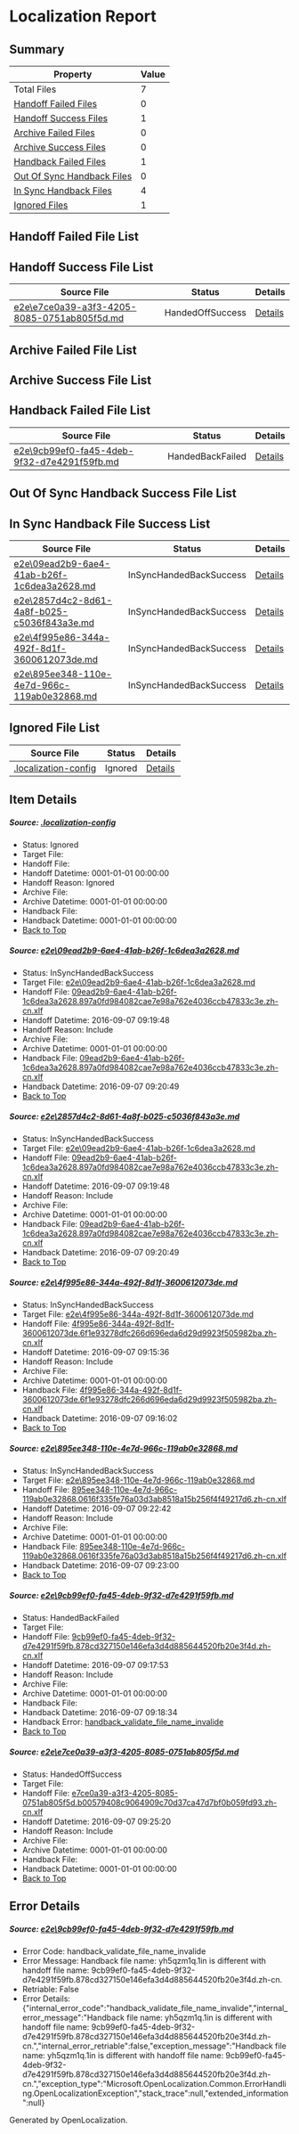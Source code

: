 # <a name='report-top'></a> Localization Report

## Summary
 Property | Value 
 -------- | ----- 
 Total Files | 7
[ Handoff Failed Files ](#handoff-failed-list)| 0
[ Handoff Success Files ](#handoff-success-list)| 1
[ Archive Failed Files ](#archive-failed-list)| 0
[ Archive Success Files ](#archive-success-list)| 0
[ Handback Failed Files ](#handback-failed-list)| 1
[ Out Of Sync Handback Files ](#outofsync-handback-success-list)| 0
[ In Sync Handback Files ](#insync-handback-success-list)| 4
[ Ignored Files ](#ignored-list)| 1

## <a name='handoff-failed-list'></a> Handoff Failed File List

## <a name='handoff-success-list'></a> Handoff Success File List
 Source File | Status | Details 
 ----------- | ------ | ------- 
 [e2e\e7ce0a39-a3f3-4205-8085-0751ab805f5d.md](https://github.com/OpenLocalizationTestOrg/ol-test0/blob/57b944171e6c82c73cd48002ffb2bacc537bc1f8/e2e/e7ce0a39-a3f3-4205-8085-0751ab805f5d.md) | HandedOffSuccess | [Details](#6530ccb5a55c1e755402d2d1ddb9b5920e2606b06)

## <a name='archive-failed-list'></a> Archive Failed File List

## <a name='archive-success-list'></a> Archive Success File List

## <a name='handback-failed-list'></a> Handback Failed File List
 Source File | Status | Details 
 ----------- | ------ | ------- 
 [e2e\9cb99ef0-fa45-4deb-9f32-d7e4291f59fb.md](https://github.com/OpenLocalizationTestOrg/ol-test0/blob/624da6f6774c3ec29d7d90388a7dfc28e9f07503/e2e/9cb99ef0-fa45-4deb-9f32-d7e4291f59fb.md) | HandedBackFailed | [Details](#9aa2afdf88df4d0d3e6110d12bd97d810f35e5f75)

## <a name='outofsync-handback-success-list'></a> Out Of Sync Handback Success File List

## <a name='insync-handback-success-list'></a> In Sync Handback File Success List
 Source File | Status | Details 
 ----------- | ------ | ------- 
 [e2e\09ead2b9-6ae4-41ab-b26f-1c6dea3a2628.md](https://github.com/OpenLocalizationTestOrg/ol-test0/blob/3edbcc9e240d04bab84cd80d1ac04650b60262ef/e2e/09ead2b9-6ae4-41ab-b26f-1c6dea3a2628.md) | InSyncHandedBackSuccess | [Details](#b3b9fc5d055c5ac37f545b3e22c408b112c257c51)
 [e2e\2857d4c2-8d61-4a8f-b025-c5036f843a3e.md](https://github.com/OpenLocalizationTestOrg/ol-test0/blob/57b944171e6c82c73cd48002ffb2bacc537bc1f8/e2e/2857d4c2-8d61-4a8f-b025-c5036f843a3e.md) | InSyncHandedBackSuccess | [Details](#b3b9fc5d055c5ac37f545b3e22c408b112c257c52)
 [e2e\4f995e86-344a-492f-8d1f-3600612073de.md](https://github.com/OpenLocalizationTestOrg/ol-test0/blob/a334416447eaaa48a976c5fc30cd8729860d5bfa/e2e/4f995e86-344a-492f-8d1f-3600612073de.md) | InSyncHandedBackSuccess | [Details](#33d25c363115a4d8aa8e036e457512b5cb8017283)
 [e2e\895ee348-110e-4e7d-966c-119ab0e32868.md](https://github.com/OpenLocalizationTestOrg/ol-test0/blob/b2101d2efcb1db0e6d7250d885e7a3292b8b9427/e2e/895ee348-110e-4e7d-966c-119ab0e32868.md) | InSyncHandedBackSuccess | [Details](#0816e4920e17807638237c3f4d4729eb4a88271b4)

## <a name='ignored-list'></a> Ignored File List
 Source File | Status | Details 
 ----------- | ------ | ------- 
 [.localization-config](https://github.com/OpenLocalizationTestOrg/ol-test0/blob/57b944171e6c82c73cd48002ffb2bacc537bc1f8/.localization-config) | Ignored | [Details](#3d4f252ac210baf56311d7e97dcc2db10974dbd20)

## Item Details
##### <a name='3d4f252ac210baf56311d7e97dcc2db10974dbd20'></a> Source: [.localization-config](https://github.com/OpenLocalizationTestOrg/ol-test0/blob/57b944171e6c82c73cd48002ffb2bacc537bc1f8/.localization-config)
* Status: Ignored
* Target File: 
* Handoff File: 
* Handoff Datetime: 0001-01-01 00:00:00
* Handoff Reason: Ignored
* Archive File: 
* Archive Datetime: 0001-01-01 00:00:00
* Handback File: 
* Handback Datetime: 0001-01-01 00:00:00
* [Back to Top](#report-top)

##### <a name='b3b9fc5d055c5ac37f545b3e22c408b112c257c51'></a> Source: [e2e\09ead2b9-6ae4-41ab-b26f-1c6dea3a2628.md](https://github.com/OpenLocalizationTestOrg/ol-test0/blob/3edbcc9e240d04bab84cd80d1ac04650b60262ef/e2e/09ead2b9-6ae4-41ab-b26f-1c6dea3a2628.md)
* Status: InSyncHandedBackSuccess
* Target File: [e2e\09ead2b9-6ae4-41ab-b26f-1c6dea3a2628.md](https://github.com/OpenLocalizationTestOrg/ol-test0-zhcn/blob/5af66101d197316efe3d23c7e631bf53ab90d8d4/e2e/09ead2b9-6ae4-41ab-b26f-1c6dea3a2628.md)
* Handoff File: [09ead2b9-6ae4-41ab-b26f-1c6dea3a2628.897a0fd984082cae7e98a762e4036ccb47833c3e.zh-cn.xlf](https://github.com/OpenLocalizationTestOrg/ol-test0-handoff/blob/773787bc7f63901aaa2dfd8a2638a79878797a36/ol-handoff/OpenLocalizationTestOrg/ol-test0-zhcn/ci/ht/09ead2b9-6ae4-41ab-b26f-1c6dea3a2628.897a0fd984082cae7e98a762e4036ccb47833c3e.zh-cn.xlf)
* Handoff Datetime: 2016-09-07 09:19:48
* Handoff Reason: Include
* Archive File: 
* Archive Datetime: 0001-01-01 00:00:00
* Handback File: [09ead2b9-6ae4-41ab-b26f-1c6dea3a2628.897a0fd984082cae7e98a762e4036ccb47833c3e.zh-cn.xlf](https://github.com/OpenLocalizationTestOrg/ol-test0-handback/blob/a2a0b455b46677d4b73e73874f5feb2abe5ef02f/ol-handback/OpenLocalizationTestOrg/ol-test0-zhcn/ci/ht/09ead2b9-6ae4-41ab-b26f-1c6dea3a2628.897a0fd984082cae7e98a762e4036ccb47833c3e.zh-cn.xlf)
* Handback Datetime: 2016-09-07 09:20:49
* [Back to Top](#report-top)

##### <a name='b3b9fc5d055c5ac37f545b3e22c408b112c257c52'></a> Source: [e2e\2857d4c2-8d61-4a8f-b025-c5036f843a3e.md](https://github.com/OpenLocalizationTestOrg/ol-test0/blob/57b944171e6c82c73cd48002ffb2bacc537bc1f8/e2e/2857d4c2-8d61-4a8f-b025-c5036f843a3e.md)
* Status: InSyncHandedBackSuccess
* Target File: [e2e\09ead2b9-6ae4-41ab-b26f-1c6dea3a2628.md](https://github.com/OpenLocalizationTestOrg/ol-test0-zhcn/blob/5af66101d197316efe3d23c7e631bf53ab90d8d4/e2e/09ead2b9-6ae4-41ab-b26f-1c6dea3a2628.md)
* Handoff File: [09ead2b9-6ae4-41ab-b26f-1c6dea3a2628.897a0fd984082cae7e98a762e4036ccb47833c3e.zh-cn.xlf](https://github.com/OpenLocalizationTestOrg/ol-test0-handoff/blob/773787bc7f63901aaa2dfd8a2638a79878797a36/ol-handoff/OpenLocalizationTestOrg/ol-test0-zhcn/ci/ht/09ead2b9-6ae4-41ab-b26f-1c6dea3a2628.897a0fd984082cae7e98a762e4036ccb47833c3e.zh-cn.xlf)
* Handoff Datetime: 2016-09-07 09:19:48
* Handoff Reason: Include
* Archive File: 
* Archive Datetime: 0001-01-01 00:00:00
* Handback File: [09ead2b9-6ae4-41ab-b26f-1c6dea3a2628.897a0fd984082cae7e98a762e4036ccb47833c3e.zh-cn.xlf](https://github.com/OpenLocalizationTestOrg/ol-test0-handback/blob/a2a0b455b46677d4b73e73874f5feb2abe5ef02f/ol-handback/OpenLocalizationTestOrg/ol-test0-zhcn/ci/ht/09ead2b9-6ae4-41ab-b26f-1c6dea3a2628.897a0fd984082cae7e98a762e4036ccb47833c3e.zh-cn.xlf)
* Handback Datetime: 2016-09-07 09:20:49
* [Back to Top](#report-top)

##### <a name='33d25c363115a4d8aa8e036e457512b5cb8017283'></a> Source: [e2e\4f995e86-344a-492f-8d1f-3600612073de.md](https://github.com/OpenLocalizationTestOrg/ol-test0/blob/a334416447eaaa48a976c5fc30cd8729860d5bfa/e2e/4f995e86-344a-492f-8d1f-3600612073de.md)
* Status: InSyncHandedBackSuccess
* Target File: [e2e\4f995e86-344a-492f-8d1f-3600612073de.md](https://github.com/OpenLocalizationTestOrg/ol-test0-zhcn/blob/56b22a902b3a4b143e89b11496a739a1d179ac21/e2e/4f995e86-344a-492f-8d1f-3600612073de.md)
* Handoff File: [4f995e86-344a-492f-8d1f-3600612073de.6f1e93278dfc266d696eda6d29d9923f505982ba.zh-cn.xlf](https://github.com/OpenLocalizationTestOrg/ol-test0-handoff/blob/b25328636869e839699f21dd1a4bf5ffd149f88c/ol-handoff/OpenLocalizationTestOrg/ol-test0-zhcn/ci/ht/4f995e86-344a-492f-8d1f-3600612073de.6f1e93278dfc266d696eda6d29d9923f505982ba.zh-cn.xlf)
* Handoff Datetime: 2016-09-07 09:15:36
* Handoff Reason: Include
* Archive File: 
* Archive Datetime: 0001-01-01 00:00:00
* Handback File: [4f995e86-344a-492f-8d1f-3600612073de.6f1e93278dfc266d696eda6d29d9923f505982ba.zh-cn.xlf](https://github.com/OpenLocalizationTestOrg/ol-test0-handback/blob/48a01d941a0b95c7a92f9e879b1d4170f5559136/ol-handback/OpenLocalizationTestOrg/ol-test0-zhcn/ci/ht/4f995e86-344a-492f-8d1f-3600612073de.6f1e93278dfc266d696eda6d29d9923f505982ba.zh-cn.xlf)
* Handback Datetime: 2016-09-07 09:16:02
* [Back to Top](#report-top)

##### <a name='0816e4920e17807638237c3f4d4729eb4a88271b4'></a> Source: [e2e\895ee348-110e-4e7d-966c-119ab0e32868.md](https://github.com/OpenLocalizationTestOrg/ol-test0/blob/b2101d2efcb1db0e6d7250d885e7a3292b8b9427/e2e/895ee348-110e-4e7d-966c-119ab0e32868.md)
* Status: InSyncHandedBackSuccess
* Target File: [e2e\895ee348-110e-4e7d-966c-119ab0e32868.md](https://github.com/OpenLocalizationTestOrg/ol-test0-zhcn/blob/3b170406930e63171f37930a7b1ad4e7db374866/e2e/895ee348-110e-4e7d-966c-119ab0e32868.md)
* Handoff File: [895ee348-110e-4e7d-966c-119ab0e32868.0616f335fe76a03d3ab8518a15b256f4f49217d6.zh-cn.xlf](https://github.com/OpenLocalizationTestOrg/ol-test0-handoff/blob/f7238652730050923c9bcb1a071f6116f8c6e14f/ol-handoff/OpenLocalizationTestOrg/ol-test0-zhcn/ci/ht/895ee348-110e-4e7d-966c-119ab0e32868.0616f335fe76a03d3ab8518a15b256f4f49217d6.zh-cn.xlf)
* Handoff Datetime: 2016-09-07 09:22:42
* Handoff Reason: Include
* Archive File: 
* Archive Datetime: 0001-01-01 00:00:00
* Handback File: [895ee348-110e-4e7d-966c-119ab0e32868.0616f335fe76a03d3ab8518a15b256f4f49217d6.zh-cn.xlf](https://github.com/OpenLocalizationTestOrg/ol-test0-handback/blob/d020399117e81b75c8b1e8c00a15bd187a458c90/ol-handback/OpenLocalizationTestOrg/ol-test0-zhcn/ci/ht/895ee348-110e-4e7d-966c-119ab0e32868.0616f335fe76a03d3ab8518a15b256f4f49217d6.zh-cn.xlf)
* Handback Datetime: 2016-09-07 09:23:00
* [Back to Top](#report-top)

##### <a name='9aa2afdf88df4d0d3e6110d12bd97d810f35e5f75'></a> Source: [e2e\9cb99ef0-fa45-4deb-9f32-d7e4291f59fb.md](https://github.com/OpenLocalizationTestOrg/ol-test0/blob/624da6f6774c3ec29d7d90388a7dfc28e9f07503/e2e/9cb99ef0-fa45-4deb-9f32-d7e4291f59fb.md)
* Status: HandedBackFailed
* Target File: 
* Handoff File: [9cb99ef0-fa45-4deb-9f32-d7e4291f59fb.878cd327150e146efa3d4d885644520fb20e3f4d.zh-cn.xlf](https://github.com/OpenLocalizationTestOrg/ol-test0-handoff/blob/58a6b5723503200a3b418ecc4cfddb21d3bbc0c0/ol-handoff/OpenLocalizationTestOrg/ol-test0-zhcn/ci/ht/9cb99ef0-fa45-4deb-9f32-d7e4291f59fb.878cd327150e146efa3d4d885644520fb20e3f4d.zh-cn.xlf)
* Handoff Datetime: 2016-09-07 09:17:53
* Handoff Reason: Include
* Archive File: 
* Archive Datetime: 0001-01-01 00:00:00
* Handback File: 
* Handback Datetime: 2016-09-07 09:18:34
* Handback Error: [handback_validate_file_name_invalide](#9aa2afdf88df4d0d3e6110d12bd97d810f35e5f75handback_validate_file_name_invalide)
* [Back to Top](#report-top)

##### <a name='6530ccb5a55c1e755402d2d1ddb9b5920e2606b06'></a> Source: [e2e\e7ce0a39-a3f3-4205-8085-0751ab805f5d.md](https://github.com/OpenLocalizationTestOrg/ol-test0/blob/57b944171e6c82c73cd48002ffb2bacc537bc1f8/e2e/e7ce0a39-a3f3-4205-8085-0751ab805f5d.md)
* Status: HandedOffSuccess
* Target File: 
* Handoff File: [e7ce0a39-a3f3-4205-8085-0751ab805f5d.b00579408c9064909c70d37ca47d7bf0b059fd93.zh-cn.xlf](https://github.com/OpenLocalizationTestOrg/ol-test0-handoff/blob/0791876567a741973e22c981830631cf3c7f8e2f/ol-handoff/OpenLocalizationTestOrg/ol-test0-zhcn/ci/ht/e7ce0a39-a3f3-4205-8085-0751ab805f5d.b00579408c9064909c70d37ca47d7bf0b059fd93.zh-cn.xlf)
* Handoff Datetime: 2016-09-07 09:25:20
* Handoff Reason: Include
* Archive File: 
* Archive Datetime: 0001-01-01 00:00:00
* Handback File: 
* Handback Datetime: 0001-01-01 00:00:00
* [Back to Top](#report-top)


## Error Details
##### <a name='9aa2afdf88df4d0d3e6110d12bd97d810f35e5f75handback_validate_file_name_invalide'></a> Source: [e2e\9cb99ef0-fa45-4deb-9f32-d7e4291f59fb.md](#9aa2afdf88df4d0d3e6110d12bd97d810f35e5f75)
* Error Code: handback_validate_file_name_invalide
* Error Message: Handback file name: yh5qzm1q.1in is different with handoff file name: 9cb99ef0-fa45-4deb-9f32-d7e4291f59fb.878cd327150e146efa3d4d885644520fb20e3f4d.zh-cn.
* Retriable: False
* Error Details: {"internal_error_code":"handback_validate_file_name_invalide","internal_error_message":"Handback file name: yh5qzm1q.1in is different with handoff file name: 9cb99ef0-fa45-4deb-9f32-d7e4291f59fb.878cd327150e146efa3d4d885644520fb20e3f4d.zh-cn.","internal_error_retriable":false,"exception_message":"Handback file name: yh5qzm1q.1in is different with handoff file name: 9cb99ef0-fa45-4deb-9f32-d7e4291f59fb.878cd327150e146efa3d4d885644520fb20e3f4d.zh-cn.","exception_type":"Microsoft.OpenLocalization.Common.ErrorHandling.OpenLocalizationException","stack_trace":null,"extended_information":null}


Generated by OpenLocalization.
